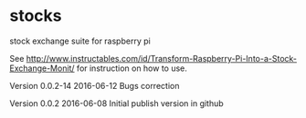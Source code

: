 # stocks
stock exchange suite for raspberry pi

See http://www.instructables.com/id/Transform-Raspberry-Pi-Into-a-Stock-Exchange-Monit/ for instruction on how to use.

Version 0.0.2-14 
2016-06-12
Bugs correction

Version 0.0.2 
2016-06-08
Initial publish version in github
